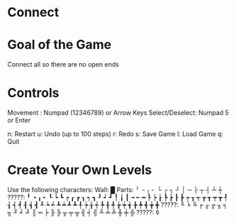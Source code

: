 # Connect

# Goal of the Game
Connect all so there are no open ends

# Controls
Movement       : Numpad (12346789) or Arrow Keys
Select/Deselect: Numpad 5 or Enter

n: Restart
u: Undo (up to 100 steps)
r: Redo
s: Save Game
l: Load Game
q: Quit

# Create Your Own Levels

Use the following characters:
Wall: █
Parts: ╵ ╶ ╷ ╴ └ ┌ ┐ ┘ │ ─ ├ ┬ ┤ ┴ ┼
?????: ╹ ╺ ╻ ╸ ┖ ┕ ┗ ┍ ┎ ┏ ┒ ┑ ┓ ┚ ┙ ┛ ╿ ╽ ┃ ╼ ╾ ━ ┞ ┝ ┟ ┡ ┢ ┠ ┣ ┮ ┰ ┭ ┲ ┱ ┯ ┳ ┦ ┧ ┥ ┩ ┨ ┪ ┫ ┸ ┶ ┵ ┺ ┷ ┹ ┻ ╀ ┾ ╁ ┽ ╄ ╂ ╃ ╆ ┿ ╅ ╊ ╇ ╉ ╈ ╋
?????: ╙ ╘ ╚ ╒ ╓ ╔ ╖ ╕ ╗ ╜ ╛ ╝ ║ ═ ╞ ╟ ╠ ╥ ╤ ╦ ╢ ╡ ╣ ╨ ╧ ╩ ╫ ╪ ╬
?????: ◊